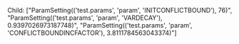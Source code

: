 Child: ["ParamSetting(('test.params', 'param', 'INITCONFLICTBOUND'), 76)", "ParamSetting(('test.params', 'param', 'VARDECAY'), 0.9397026973187748)", "ParamSetting(('test.params', 'param', 'CONFLICTBOUNDINCFACTOR'), 3.8111784563043374)"]